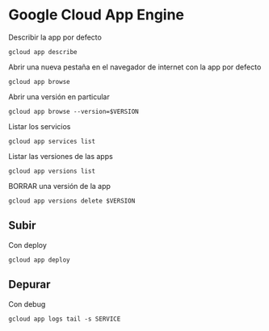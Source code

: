 
# Google Cloud App Engine

Describir la app por defecto

    gcloud app describe

Abrir una nueva pestaña en el navegador de internet con la app por defecto

    gcloud app browse

Abrir una versión en particular

    gcloud app browse --version=$VERSION

Listar los servicios

    gcloud app services list

Listar las versiones de las apps

    gcloud app versions list

BORRAR una versión de la app

    gcloud app versions delete $VERSION

## Subir

Con deploy

    gcloud app deploy

## Depurar

Con debug

    gcloud app logs tail -s SERVICE
